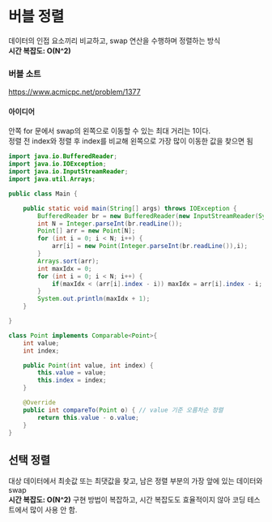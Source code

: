 # 버블 정렬
데이터의 인접 요소끼리 비교하고, swap 연산을 수행하며 정렬하는 방식 <br>
**시간 복잡도: O(N^2)**

### 버블 소트
https://www.acmicpc.net/problem/1377

#### 아이디어
안쪽 for 문에서 swap의 왼쪽으로 이동할 수 있는 최대 거리는 1이다. <br>
정렬 전 index와 정렬 후 index를 비교해 왼쪽으로 가장 많이 이동한 값을 찾으면 됨

```java
import java.io.BufferedReader;
import java.io.IOException;
import java.io.InputStreamReader;
import java.util.Arrays;

public class Main {

    public static void main(String[] args) throws IOException {
        BufferedReader br = new BufferedReader(new InputStreamReader(System.in));
        int N = Integer.parseInt(br.readLine());
        Point[] arr = new Point[N];
        for (int i = 0; i < N; i++) {
            arr[i] = new Point(Integer.parseInt(br.readLine()),i);
        }
        Arrays.sort(arr);
        int maxIdx = 0;
        for (int i = 0; i < N; i++) {
            if(maxIdx < (arr[i].index - i)) maxIdx = arr[i].index - i;
        }
        System.out.println(maxIdx + 1);
    }

}

class Point implements Comparable<Point>{
    int value;
    int index;

    public Point(int value, int index) {
        this.value = value;
        this.index = index;
    }

    @Override
    public int compareTo(Point o) { // value 기준 오름차순 정렬
        return this.value - o.value;
    }
}
```

## 선택 정렬
대상 데이터에서 최솟값 또는 최댓값을 찾고, 남은 정렬 부분의 가장 앞에 있는 데이터와 swap <br>
**시간 복잡도: O(N^2)**
구현 방법이 복잡하고, 시간 복잡도도 효율적이지 않아 코딩 테스트에서 많이 사용 안 함.

## 

